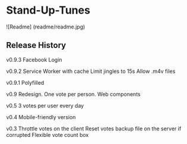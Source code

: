 Stand-Up-Tunes
==============

![Readme]
(readme/readme.jpg)

Release History
---------------

v0.9.3
Facebook Login

v0.9.2
Service Worker with cache
Limit jingles to 15s
Allow .m4v files

v0.9.1
Polyfilled

v0.9
Redesign. One vote per person.
Web components

v0.5
3 votes per user every day

v0.4
Mobile-friendly version

v0.3
Throttle votes on the client
Reset votes backup file on the server if corrupted
Flexible vote count box
